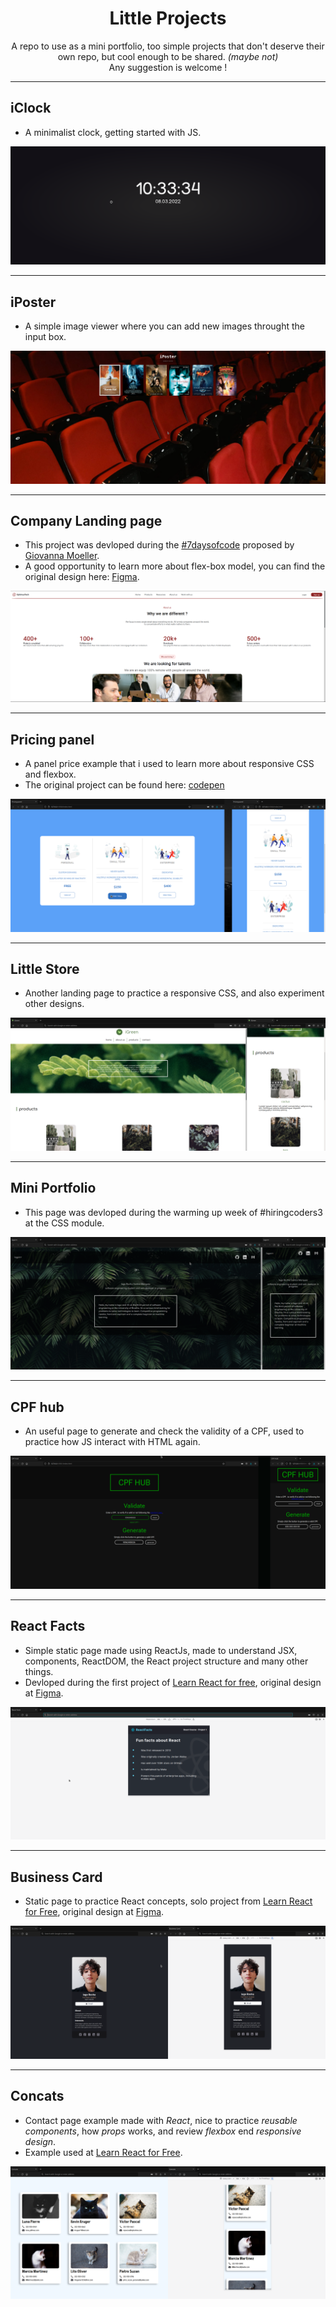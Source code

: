 <div align="center">

# Little Projects
</div>

<p align="center">
    A repo to use as a mini portfolio, too simple projects that don't deserve their own repo, but cool enough to be shared. <i>(maybe not)</i>
    <br>
    Any suggestion is welcome !
</p>

---

## iClock
- A minimalist clock, getting started with JS.

<div align="center" width=100%>
    <img src="https://github.com/Iagorrr04/little-projects/blob/main/iClock/demo.png"/>
</div>

---

## iPoster
- A simple image viewer where you can add new images throught the input box.

<div align="center" width=100%>
    <img src="https://github.com/Iagorrr04/little-projects/blob/main/iPoster/demo_02.png"/>
</div>

---

## Company Landing page
- This project was devloped during the [#7daysofcode](https://7daysofcode.io/matricula/html-css) proposed by [Giovanna Moeller](https://github.com/giovannamoeller).
- A good opportunity to learn more about flex-box model, you can find the original design here: [Figma](https://www.figma.com/file/mm3MLozvUDGhDRTxSLlGL5/7daysOfCode-HTML-CSS?node-id=0%3A9878).

<div align="center" width=100%>
    <img src="https://github.com/Iagorrr04/little-projects/blob/main/7daysofcode/demo.png"/>
</div>

---

## Pricing panel
- A panel price example that i used to learn more about responsive CSS and flexbox.
- The original project can be found here: [codepen](https://codepen.io/travisw/pen/EvbKwd)

<div align="center" width="100%">
    <img src="https://github.com/Iagorrr04/little-projects/blob/main/pricingPanel/demo.png"/>
</div>

---

## Little Store
- Another landing page to practice a responsive CSS, and also experiment other designs.

<div align="center" width="100%">
    <img src="https://github.com/Iagorrr04/little-projects/blob/main/little-store/images/demo.png"/>
</div>

---

## Mini Portfolio
- This page was devloped during the warming up week of #hiringcoders3 at the CSS module.

<div align="center" width="100%">
    <img src="https://github.com/Iagorrr04/little-projects/blob/main/mini-portfolio/images/demo.png"/>
</div>

---

## CPF hub
- An useful page to generate and check the validity of a CPF, used to practice how JS interact with HTML again.

<div align="center" width="100%">
    <img src ="https://github.com/Iagorrr04/little-projects/blob/main/cpfHub/cpfHub_demo.png"/>
</div>

---

## React Facts
- Simple static page made using ReactJs, made to understand JSX, components, ReactDOM, the React project structure and many other things.
- Devloped during the first project of [Learn React for free](https://scrimba.com/learn/learnreact), original design at [Figma](https://www.figma.com/file/xA1rJVQOorqMW6xjGdBLcI/ReactFacts?node-id=0%3A1).

<div align="center" width="100%">
    <img src="https://github.com/Iagorrr04/little-projects/blob/main/react-facts/react-facts-demo.png"/>
</div>

---
## Business Card
- Static page to practice React concepts, solo project from [Learn React for Free](https://scrimba.com/learn/learnreact), original design at [Figma](https://www.figma.com/file/4ctPLUvIn5b5Ep6YPOZWWd/Digital-Business-Card?node-id=0%3A1).

<div align="center" width="100%">
    <img src="https://github.com/Iagorrr04/little-projects/blob/main/business-card/business-card-demo.png"/>
</div>

---
## Concats
- Contact page example made with *React*, nice to practice *reusable components*, how *props* works, and review *flexbox* end *responsive design*.
- Example used at [Learn React for Free](https://scrimba.com/learn/learnreact).

<div align="center" width="100%">
    <img src="https://github.com/Iagorrr04/little-projects/blob/main/concats/concats-demo.png"/>
</div>
